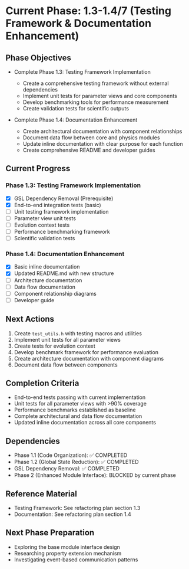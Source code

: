 <!-- Purpose: Current project phase context -->
<!-- Update Rules:
- Update on phase transitions 
- Keep previous phase archived as phase-[X].md
- Include: 
  • Phase objectives 
  • Completion criteria 
  • Inter-phase dependencies
  • Task checklist and next actions
-->

# Current Phase: 1.3-1.4/7 (Testing Framework & Documentation Enhancement)

## Phase Objectives
- Complete Phase 1.3: Testing Framework Implementation
  - Create a comprehensive testing framework without external dependencies
  - Implement unit tests for parameter views and core components
  - Develop benchmarking tools for performance measurement
  - Create validation tests for scientific outputs

- Complete Phase 1.4: Documentation Enhancement
  - Create architectural documentation with component relationships
  - Document data flow between core and physics modules
  - Update inline documentation with clear purpose for each function
  - Create comprehensive README and developer guides

## Current Progress

### Phase 1.3: Testing Framework Implementation
- [x] GSL Dependency Removal (Prerequisite)
- [x] End-to-end integration tests (basic)
- [ ] Unit testing framework implementation
- [ ] Parameter view unit tests
- [ ] Evolution context tests
- [ ] Performance benchmarking framework
- [ ] Scientific validation tests

### Phase 1.4: Documentation Enhancement
- [x] Basic inline documentation
- [x] Updated README.md with new structure
- [ ] Architecture documentation
- [ ] Data flow documentation
- [ ] Component relationship diagrams
- [ ] Developer guide

## Next Actions
1. Create `test_utils.h` with testing macros and utilities
2. Implement unit tests for all parameter views
3. Create tests for evolution context
4. Develop benchmark framework for performance evaluation
5. Create architecture documentation with component diagrams
6. Document data flow between components

## Completion Criteria
- End-to-end tests passing with current implementation
- Unit tests for all parameter views with >90% coverage
- Performance benchmarks established as baseline
- Complete architectural and data flow documentation
- Updated inline documentation across all core components

## Dependencies
- Phase 1.1 (Code Organization): ✅ COMPLETED
- Phase 1.2 (Global State Reduction): ✅ COMPLETED
- GSL Dependency Removal: ✅ COMPLETED
- Phase 2 (Enhanced Module Interface): BLOCKED by current phase

## Reference Material
- Testing Framework: See refactoring plan section 1.3
- Documentation: See refactoring plan section 1.4

## Next Phase Preparation
- Exploring the base module interface design
- Researching property extension mechanism
- Investigating event-based communication patterns
